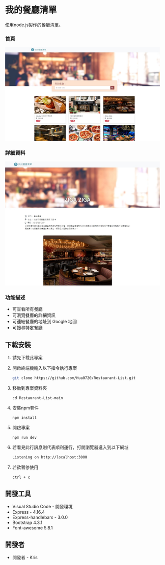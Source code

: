 # 我的餐廳清單
使用node.js製作的餐廳清單。

### 首頁
![home](https://github.com/Hua0720/Restaurant-List/blob/main/public/img/home.jpg)

### 詳細資料
![show box](https://github.com/Hua0720/Restaurant-List/blob/main/public/img/show%20box.jpg)


### 功能描述

- 可查看所有餐廳
- 可瀏覽餐廳的詳細資訊
- 可連結餐廳的地址到 Google 地圖
- 可搜尋特定餐廳

## 下載安裝

1. 請先下載此專案

2. 開啟終端機輸入以下指令執行專案
   ```bash
   git clone https://github.com/Hua0720/Restaurant-List.git
   ```
   
3. 移動到專案資料夾
   ```
   cd Restaurant-List-main
   ```
   
4. 安裝npm套件
   ```
   npm install
   ```
   
5. 開啟專案
   ```
   npm run dev
   ```
   
6. 若看見此行訊息則代表順利運行，打開瀏覽器進入到以下網址
   ```bash
   Listening on http://localhost:3000
   ```
   
7. 若欲暫停使用
   ```bash
   ctrl + c
   ```

## 開發工具

+ Visual Studio Code - 開發環境
+ Express - 4.16.4
+ Express-handlebars - 3.0.0
+ Bootstrap 4.3.1
+ Font-awesome 5.8.1

## 開發者

+ 開發者 - Kris
